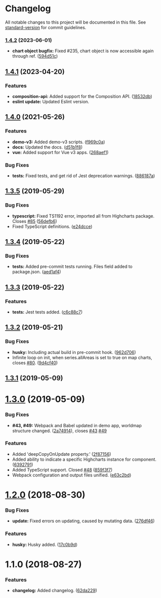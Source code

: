 # Changelog

All notable changes to this project will be documented in this file. See [standard-version](https://github.com/conventional-changelog/standard-version) for commit guidelines.

### [1.4.2](https://github.com/highcharts/highcharts-vue/compare/v1.4.1...v1.4.2) (2023-06-01)
* **chart object bugfix:** Fixed #235, chart object is now accessible again through ref. ([594d51c](https://github.com/highcharts/highcharts-vue/commit/c4d0f79cbf689a704fa9e27394c21b8a77ca7813))

## [1.4.1](https://github.com/highcharts/highcharts-vue/compare/v1.4.0...v1.4.1) (2023-04-20)

### Features
* **composition-api:** Added support for the Composition API. ([18532db](https://github.com/highcharts/highcharts-vue/pull/229/commits/18532db4dbb78c5a1fd89c0d79bc1579f50a20fe))
* **eslint update:** Updated Eslint version.


## [1.4.0](https://github.com/highcharts/highcharts-vue/compare/v1.3.5...v1.4.0) (2021-05-26)


### Features

* **demo-v3:** Added demo-v3 scripts. ([f969c0a](https://github.com/highcharts/highcharts-vue/commit/f969c0a020bdd964f8fca75ed309ba4aabf6e979))
* **docs:** Updated the docs. ([d51b1f8](https://github.com/highcharts/highcharts-vue/commit/d51b1f814b40d3f7cbe4799699e37f1316c700ba))
* **vue:** Added support for Vue v3 apps. ([268aef1](https://github.com/highcharts/highcharts-vue/commit/268aef1ce1b41a642540ebfa4aa0c8fb58351ef8))


### Bug Fixes

* **tests:** Fixed tests, and get rid of Jest deprecation warnings. ([886187a](https://github.com/highcharts/highcharts-vue/commit/886187a335df84e40f1f5bba5dc9ba2d37e32994))

<a name="1.3.5"></a>
## [1.3.5](https://github.com/highcharts/highcharts-vue/compare/v1.3.4...v1.3.5) (2019-05-29)


### Bug Fixes

* **typescript:** Fixed TS1192 error, imported all from Highcharts package. Closes [#85](https://github.com/highcharts/highcharts-vue/issues/85) ([56defb6](https://github.com/highcharts/highcharts-vue/commit/56defb6))
* Fixed TypeScript definitions. ([e24dcce](https://github.com/highcharts/highcharts-vue/commit/e24dcce))



<a name="1.3.4"></a>
## [1.3.4](https://github.com/highcharts/highcharts-vue/compare/v1.3.3...v1.3.4) (2019-05-22)


### Bug Fixes

* **tests:** Added pre-commit tests running. Files field added to package.json. ([aed1af4](https://github.com/highcharts/highcharts-vue/commit/aed1af4))



<a name="1.3.3"></a>
## [1.3.3](https://github.com/highcharts/highcharts-vue/compare/v1.3.2...v1.3.3) (2019-05-22)


### Features

* **tests:** Jest tests added. ([c6c88c7](https://github.com/highcharts/highcharts-vue/commit/c6c88c7))



<a name="1.3.2"></a>
## [1.3.2](https://github.com/highcharts/highcharts-vue/compare/v1.3.1...v1.3.2) (2019-05-21)


### Bug Fixes

* **husky:** Including actual build in pre-commit hook. ([962d706](https://github.com/highcharts/highcharts-vue/commit/962d706))
* Infinite loop on init, when series.allAreas is set to true on map charts, closes [#80](https://github.com/highcharts/highcharts-vue/issues/80). ([9d4cf40](https://github.com/highcharts/highcharts-vue/commit/9d4cf40))



<a name="1.3.1"></a>
## [1.3.1](https://github.com/highcharts/highcharts-vue/compare/v1.3.0...v1.3.1) (2019-05-09)



<a name="1.3.0"></a>
# [1.3.0](https://github.com/highcharts/highcharts-vue/compare/v1.2.0...v1.3.0) (2019-05-09)


### Bug Fixes

* **#43, #49:** Webpack and Babel updated in demo app, worldmap structure changed. ([2a74914](https://github.com/highcharts/highcharts-vue/commit/2a74914)), closes [#43](https://github.com/highcharts/highcharts-vue/issues/43) [#49](https://github.com/highcharts/highcharts-vue/issues/49)


### Features

* Added 'deepCopyOnUpdate property.' ([2f87156](https://github.com/highcharts/highcharts-vue/commit/2f87156))
* Added ability to indicate a specific Highcharts instance for component. ([6392791](https://github.com/highcharts/highcharts-vue/commit/6392791))
* Added TypeScript support. Closed [#48](https://github.com/highcharts/highcharts-vue/issues/48) ([859f3f7](https://github.com/highcharts/highcharts-vue/commit/859f3f7))
* Webpack configuration and output files unified. ([e63c2bd](https://github.com/highcharts/highcharts-vue/commit/e63c2bd))



<a name="1.2.0"></a>
# [1.2.0](https://github.com/highcharts/highcharts-vue/compare/v1.1.0...v1.2.0) (2018-08-30)


### Bug Fixes

* **update:** Fixed errors on updating, caused by mutating data. ([276df46](https://github.com/highcharts/highcharts-vue/commit/276df46))


### Features

* **husky:** Husky added. ([17c0b9d](https://github.com/highcharts/highcharts-vue/commit/17c0b9d))



<a name="1.1.0"></a>
# 1.1.0 (2018-08-27)


### Features

* **changelog:** Added changelog. ([62da229](https://github.com/highcharts/highcharts-vue/commit/62da229))